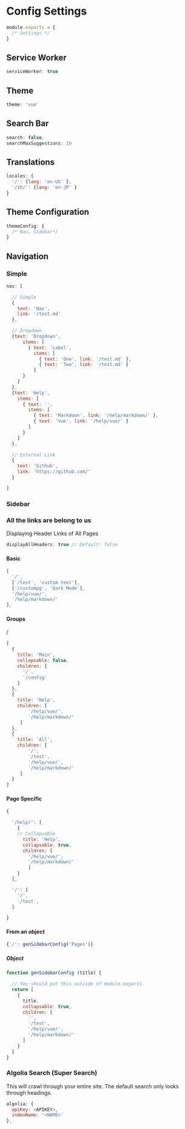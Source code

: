 # Config Settings

``` js
module.exports = {
  /* Settings */
}
```

## Service Worker
``` js
serviceWorker: true
```

## Theme
``` js
theme: 'vue'
```

## Search Bar
``` js
search: false,
searchMaxSuggestions: 10
```

## Translations
``` js
locales: {
  '/': {lang: 'en-US' },
  '/zh/': {lang: 'en-JP' }
}
```

## Theme Configuration

``` js
themeConfig: {
  /* Nav, Sidebar*/
}
```

## Navigation

### Simple

``` js
nav: [

  // Simple
  {
    text: 'Nav',
    link: '/test.md'
  },

  // Dropdown
  {text: 'Dropdown',
      items: [
        { text: 'Label',
          items: [
            { text: 'One', link: '/test.md' },
            { text: 'Two', link: '/test.md' }
          ]
      }
    ]
  },
  {text: 'Help',
    items: [
      { text: '',
        items: [
          { text: 'Markdown', link: '/help/markdown/' },
          { text: 'Vue', link: '/help/vue/' }
        ]
      }
    ]
  },

  // External Link
  {
    text: 'Github',
    link: 'https://github.com/'
  }

]
```

### Sidebar

### All the links are belong to us
Displaying Header Links of All Pages
``` js
displayAllHeaders: true // Default: false
```

#### Basic
```js
[
  '/',
  ['/test', 'custom text'],
  ['/custompg', 'Dark Mode'],
  '/help/vue/',
  '/help/markdown/'
],
```

#### Groups

/
```js
[
  {
    title: 'Main',
    collapsable: false,
    children: [
      '/',
      '/config'
    ]
  },
  {
    title: 'Help',
    children: [
        '/help/vue/',
        '/help/markdown/'
     ]
  },
  {
    title: 'All',
    children: [
        '/',
        '/test',
        '/help/vue/',
        '/help/markdown/'
     ]
  }
]
```

#### Page Specific

``` js
{

  '/help/': [
    {
    // Collapsable
      title: 'Help',
      collapsable: true,
      children: [
        '/help/vue/',
        '/help/markdown/'
        ]
    }
  ],

  '/': [
    '/',
    '/test',
  ]

}
```

#### From an object

``` js
{'/': genSidebarConfig('Pages')}
```

##### Object
``` js
function genSidebarConfig (title) {

  // You should put this outisde of module.exports
  return [
    {
      title,
      collapsable: true,
      children: [
        '',
        '/test',
        '/help/vue/',
        '/help/markdown/'
      ]
    }
  ]
}
```

### Algolia Search (Super Search)
This will crawl through your entire site. The default search only looks through headings.

``` js
algolia: {
  apiKey: <APIKEY>,
  indexName: '<NAME>'
},
```
